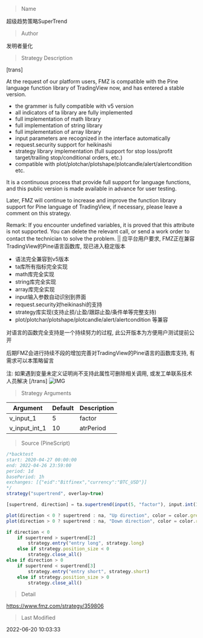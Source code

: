 
> Name

超级趋势策略SuperTrend

> Author

发明者量化

> Strategy Description

[trans]

At the request of our platform users, FMZ is compatible with the Pine language function library of TradingView now, and has entered a stable version.

* the grammer is fully compatible with v5 version
* all indicators of ta library are fully implemented
* full implementation of math library
* full implementation of string library
* full implementation of array library
* input parameters are recognized in the interface automatically
* request.security support for heikinashi
* strategy library implementation (full support for stop loss/profit target/trailing stop/conditional orders, etc.)
* compatible with plot/plotchar/plotshape/plotcandle/alert/alertcondition etc.

It is a continuous process that provide full support for language functions, and this public version is made available in advance for user testing.

Later, FMZ will continue to increase and improve the function library support for Pine language of TradingView, if necessary, please leave a comment on this strategy.

Remark: If you encounter undefined variables, it is proved that this attribute is not supported. You can delete the relevant call, or send a work order to contact the technician to solve the problem.
||
应平台用户要求, FMZ正在兼容TradingView的Pine语言函数库, 现已进入稳定版本

* 语法完全兼容到v5版本
* ta库所有指标完全实现
* math库完全实现
* string库完全实现
* array库完全实现
* input输入参数自动识别到界面
* request.security对heikinashi的支持
* strategy库实现(支持止损/止盈/跟踪止盈/条件单等完整支持)
* plot/plotchar/plotshape/plotcandle/alert/alertcondition 等兼容

对语言的函数完全支持是一个持续努力的过程, 此公开版本为方便用户测试提前公开

后期FMZ会进行持续不段的增加完善对TradingView的Pine语言的函数库支持, 有需求可以本策略留言

注: 如果遇到变量未定义证明尚不支持此属性可删除相关调用, 或发工单联系技术人员解决
[/trans]
 ![IMG](https://www.fmz.com/upload/asset/114b4feedd1ae4f8550.png) 


> Strategy Arguments



|Argument|Default|Description|
|----|----|----|
|v_input_1|5|factor|
|v_input_int_1|10|atrPeriod|


> Source (PineScript)

``` javascript
/*backtest
start: 2020-04-27 00:00:00
end: 2022-04-26 23:59:00
period: 1d
basePeriod: 1h
exchanges: [{"eid":"Bitfinex","currency":"BTC_USD"}]
*/
strategy("supertrend", overlay=true)

[supertrend, direction] = ta.supertrend(input(5, "factor"), input.int(10, "atrPeriod"))

plot(direction < 0 ? supertrend : na, "Up direction", color = color.green, style=plot.style_linebr)
plot(direction > 0 ? supertrend : na, "Down direction", color = color.red, style=plot.style_linebr)

if direction < 0
    if supertrend > supertrend[2]
        strategy.entry("entry long", strategy.long)
    else if strategy.position_size < 0
        strategy.close_all()
else if direction > 0
    if supertrend < supertrend[3]
        strategy.entry("entry short", strategy.short)
    else if strategy.position_size > 0
        strategy.close_all()

```

> Detail

https://www.fmz.com/strategy/359806

> Last Modified

2022-06-20 10:03:33

